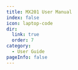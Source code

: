 ```yaml
---
title: MX201 User Manual
index: false
icon: laptop-code
dir:
  link: true
  order: 7
category:
  - User Guide
pageInfo: false
---
```


<Catalog />